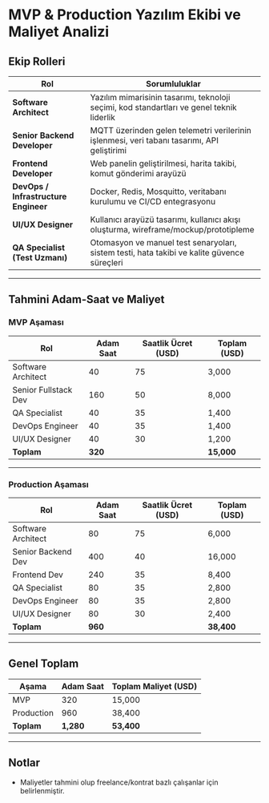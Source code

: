 # MVP & Production Yazılım Ekibi ve Maliyet Analizi

## Ekip Rolleri

| Rol                     | Sorumluluklar |
|--------------------------|---------------|
| **Software Architect**  | Yazılım mimarisinin tasarımı, teknoloji seçimi, kod standartları ve genel teknik liderlik |
| **Senior Backend Developer** | MQTT üzerinden gelen telemetri verilerinin işlenmesi, veri tabanı tasarımı, API geliştirimi |
| **Frontend Developer**        | Web panelin geliştirilmesi, harita takibi, komut gönderimi arayüzü |
| **DevOps / Infrastructure Engineer** | Docker, Redis, Mosquitto, veritabanı kurulumu ve CI/CD entegrasyonu |
| **UI/UX Designer**            | Kullanıcı arayüzü tasarımı, kullanıcı akışı oluşturma, wireframe/mockup/prototipleme |
| **QA Specialist (Test Uzmanı)** | Otomasyon ve manuel test senaryoları, sistem testi, hata takibi ve kalite güvence süreçleri |

---

## Tahmini Adam-Saat ve Maliyet

### MVP Aşaması

| Rol                  | Adam Saat | Saatlik Ücret (USD) | Toplam (USD) |
|----------------------|-----------|---------------------|--------------|
| Software Architect   | 40        | 75                  | 3,000        |
| Senior Fullstack Dev | 160       | 50                  | 8,000        |
| QA Specialist        | 40        | 35                  | 1,400        |
| DevOps Engineer      | 40        | 35                  | 1,400        |
| UI/UX Designer       | 40        | 30                  | 1,200        |
| **Toplam**           | **320**   |                     | **15,000**   |

---

### Production Aşaması

| Rol                  | Adam Saat | Saatlik Ücret (USD) | Toplam (USD) |
|----------------------|-----------|---------------------|--------------|
| Software Architect   | 80        | 75                  | 6,000        |
| Senior Backend Dev   | 400       | 40                  | 16,000       |
| Frontend Dev         | 240       | 35                  | 8,400        |
| QA Specialist        | 80        | 35                  | 2,800        |
| DevOps Engineer      | 80        | 35                  | 2,800        |
| UI/UX Designer       | 80        | 30                  | 2,400        |
| **Toplam**           | **960**   |                     | **38,400**   |

---

## Genel Toplam

| Aşama       | Adam Saat | Toplam Maliyet (USD) |
|-------------|------------|----------------------|
| MVP         | 320        | 15,000               |
| Production  | 960        | 38,400               |
| **Toplam**  | **1,280**  | **53,400**           |

---

## Notlar

- Maliyetler tahmini olup freelance/kontrat bazlı çalışanlar için belirlenmiştir.
